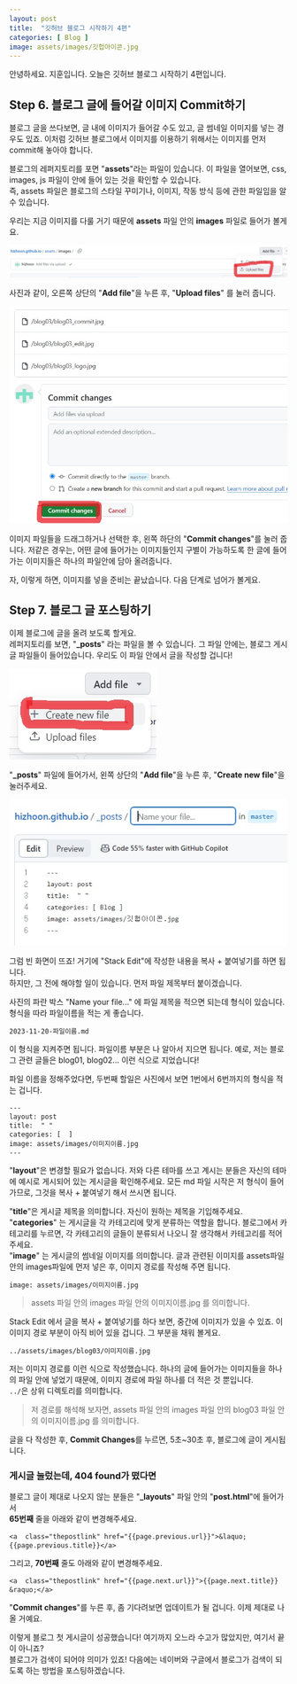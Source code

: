 ```yaml
---
layout: post
title:  "깃허브 블로그 시작하기 4편"
categories: [ Blog ]
image: assets/images/깃헙아이콘.jpg
---
```

안녕하세요. 지훈입니다.
오늘은 깃허브 블로그 시작하기 4편입니다.

## Step 6. 블로그 글에 들어갈 이미지 Commit하기
블로그 글을 쓰다보면, 글 내에 이미지가 들어갈 수도 있고, 글 썸네일 이미지를 넣는 경우도 있죠. 이처럼 깃허브 블로그에서 이미지를 이용하기 위해서는 이미지를 먼저 commit해 놓아야 합니다.

블로그의 레퍼지토리를 포면 "**assets**"라는 파일이 있습니다. 이 파일을 열어보면, css, images, js 파일이 안에 들어 있는 것을 확인할 수 있습니다.<br>즉, assets 파일은 블로그의 스타일 꾸미기나, 이미지, 작동 방식 등에 관한 파일임을 알 수 있습니다.

우리는 지금 이미지를 다룰 거기 때문에 **assets** 파일 안의 **images** 파일로 들어가 볼게요.

![이미지 업로드](../assets/images/blog05/blog05_imgupload.jpg)

사진과 같이, 오른쪽 상단의 "**Add file**"을 누른 후, "**Upload files**" 를 눌러 줍니다.

![이미지 커밋](../assets/images/blog05/blog05_imgcommit.jpg)

이미지 파일들을 드래그하거나 선택한 후, 왼쪽 하단의 "**Commit changes**"를 눌러 줍니다. 저같은 경우는, 어떤 글에 들어가는 이미지들인지 구별이 가능하도록 한 글에 들어가는 이미지들은 하나의 파일안에 담아 올려줍니다.

자, 이렇게 하면, 이미지를 넣을 준비는 끝났습니다. 다음 단계로 넘어가 볼게요.

## Step 7. 블로그 글 포스팅하기
이제 블로그에 글을 올려 보도록 할게요.<br>레퍼지토리를 보면, "**_posts**" 라는 파일을 볼 수 있습니다. 그 파일 안에는, 블로그 게시글 파일들이 들어있습니다. 우리도 이 파일 안에서 글을 작성할 겁니다!

![게시글 생성](../assets/images/blog05/blog05_postcreate.jpg)

"**_posts**" 파일에 들어가서, 왼쪽 상단의 "**Add file**"을 누른 후, "**Create new file**"을 눌러주세요.

![게시글 형식](../assets/images/blog05/blog05_post.jpg)

그럼 빈 화면이 뜨죠! 거기에 "Stack Edit"에 작성한 내용을 복사 + 붙여넣기를 하면 됩니다.<br>하지만, 그 전에 해야할 일이 있습니다. 먼저 파일 제목부터 붙이겠습니다.

사진의 파란 박스 "Name your file..." 에 파일 제목을 적으면 되는데 형식이 있습니다. 형식을 따라 파일이름을 적는 게 좋습니다.

    2023-11-20-파일이름.md
이 형식을 지켜주면 됩니다. 파일이름 부분은 나 알아서 지으면 됩니다. 예로, 저는 블로그 관련 글들은 blog01, blog02... 이런 식으로 지었습니다!

파일 이름을 정해주었다면, 두번째 할일은 사진에서 보면 1번에서 6번까지의 형식을 적는 겁니다.

    ---
    layout: post
    title:  " "
    categories: [  ]
    image: assets/images/이미지이름.jpg
    ---
"**layout**"은 변경할 필요가 없습니다. 저와 다른 테마를 쓰고 계시는 분들은 자신의 테마에 예시로 게시되어 있는 게시글을 확인해주세요. 모든 md 파일 시작은 저 형식이 들어가므로, 그것을 복사 + 붙여넣기 해서 쓰시면 됩니다.

"**title**"은 게시글 제목을 의미합니다. 자신이 원하는 제목을 기입해주세요.<br>"**categories**" 는 게시글을 각 카테고리에 맞게 분류하는 역할을 합니다. 블로그에서 카테고리를 누르면, 각 카테고리의 글들이 분류되서 나오니 잘 생각해서 카테고리를 적어주세요.<br>"**image**" 는 게시글의 썸네일 이미지를 의미합니다. 글과 관련된 이미지를 assets파일 안의 images파일에 먼저 넣은 후, 이미지 경로를 작성해 주면 됩니다.

    image: assets/images/이미지이름.jpg

> assets 파일 안의 images 파일 안의 이미지이름.jpg 를 의미합니다.

Stack Edit 에서 글을 복사 + 붙여넣기를 하다 보면, 중간에 이미지가 있을 수 있죠. 이 이미지 경로 부분이 아직 비어 있을 겁니다. 그 부분을 채워 볼게요.

    ../assets/images/blog03/이미지이름.jpg
저는 이미지 경로를 이런 식으로 작성했습니다. 하나의 글에 들어가는 이미지들을 하나의 파일 안에 넣었기 때문에, 이미지 경로에 파일 하나를 더 적은 것 뿐입니다.<br>`../`은 상위 디렉토리를 의미합니다. 

> 저 경로를 해석해 보자면, assets 파일 안의 images 파일 안의 blog03 파일 안의 이미지이름.jpg 를 의미합니다.

글을 다 작성한 후, **Commit Changes**를 누르면, 5초~30초 후, 블로그에 글이 게시됩니다. 


### 게시글 눌렀는데, 404 found가 떴다면
블로그 글이 제대로 나오지 않는 분들은 "**_layouts**" 파일 안의 "**post.html**"에 들어가서<br>**65번째** 줄을 아래와 같이 변경해주세요.

    <a  class="thepostlink" href="{{page.previous.url}}">&laquo; {{page.previous.title}}</a>
그리고, **70번째** 줄도 아래와 같이 변경해주세요.

    <a  class="thepostlink" href="{{page.next.url}}">{{page.next.title}} &raquo;</a>
"**Commit changes**"를 누른 후, 좀 기다려보면 업데이트가 될 겁니다. 이제 제대로 나올 거예요. 

이렇게 블로그 첫 게시글이 성공했습니다! 여기까지 오느라 수고가 많았지만, 여기서 끝이 아니죠?<br>블로그가 검색이 되어야 의미가 있죠! 다음에는 네이버와 구글에서 블로그가 검색이 되도록 하는 방법을 포스팅하겠습니다.
